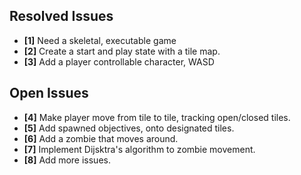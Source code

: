 ## Resolved Issues ##
- **[1]** Need a skeletal, executable game
- **[2]** Create a start and play state with a tile map.
- **[3]** Add a player controllable character, WASD

## Open Issues ##
- **[4]** Make player move from tile to tile, tracking open/closed tiles.
- **[5]** Add spawned objectives, onto designated tiles.
- **[6]** Add a zombie that moves around.
- **[7]** Implement Dijsktra's algorithm to zombie movement.
- **[8]** Add more issues.

